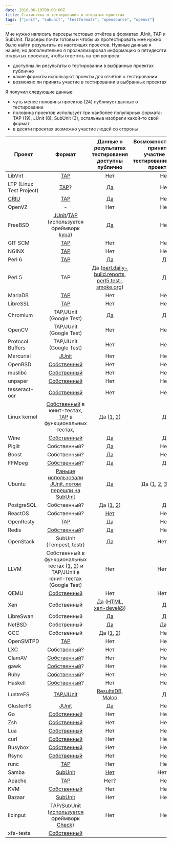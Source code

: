 ```yaml
---
date: 2016-06-10T00:00:00Z
title: Статистика о тестировании в открытых проектах
tags: ["junit", "subunit", "testformats", "opensource", "openvz"]
---
```


Мне нужно написать парсеры тестовых отчётов в форматах JUnit, TAP и SubUnit.
Парсеры почти готовы и чтобы их протестировать мне нужно было найти результаты
из настоящих проектов. Нужные данные я нашёл, но дополнительно я проанализировал
информацию о пятидесяти открытых проектах, чтобы ответить на три вопроса:

* доступны ли результаты о тестировании в выбранных проектах публично
* какие форматы используют проекты для отчётов о тестировании
* возможно ли принять участие в тестировании в выбранных проектах

Я получил следующие данные:

* чуть менее половины проектов (24) публикует данные о тестировании
* половина проектов использует три наиболее популярных формата: TAP (19), JUnit
(8), SubUnit (3), остальные изобрели какой-то свой формат
* в десяти проектах возможно участие людей со стороны

| Проект		 | Формат			| Данные о результатах тестирования доступны публично | Возможность принять участие в тестировании проекта |
| -------------- |:----------------:|:-------------------:|------:
| LibVirt        | [TAP](https://libvirt.org/testtck.html) | Нет | Нет |
| LTP (Linux Test Project) | [TAP](https://www.mail-archive.com/ltp-list@lists.sourceforge.net/msg21870.html)? | [Да](http://www.lineo.co.jp/ltp/linux-4.3-results/result.html) | Нет |
| [CRIU](https://criu.org/)	  | [TAP](https://github.com/xemul/criu/commit/c4e13bc92816fa049a46fbc491a62098e422948c) | [Да](https://ci.openvz.org/view/CRIU/job/CRIU/job/CRIU-ppc64le/branch/criu-dev/102/tapResults/) | Нет |
| OpenVZ  | - | Нет | Нет |
| FreeBSD | [JUnit](https://www.freebsd.org/news/status/report-2014-10-2014-12.html#Jenkins-Continuous-Integration-for-FreeBSD)/[TAP](https://lists.freebsd.org/pipermail/freebsd-testing/2013-November/000095.html) (используется фреймворк [kyua](https://github.com/jmmv/kyua)) | [Да](https://jenkins.freebsd.org/job/FreeBSD_HEAD/95/testReport/) | Нет
| GIT SCM | [TAP](https://github.com/git/git/tree/master/t) | Нет | Нет
| NGINX   | [TAP](http://hg.nginx.org/nginx-tests/)  | Нет | Нет
| Perl 6  | [TAP](https://github.com/perl6/roast)  | [Да](http://www.cpantesters.org/) | [Да](http://wiki.cpantesters.org/wiki/QuickStart) |
| Perl 5   | TAP | Да ([perl.daily-build.reports](http://www.nntp.perl.org/group/perl.daily-build.reports/), [perl5.test-smoke.org](http://perl5.test-smoke.org/)) | Да
| MariaDB | [TAP](https://dev.mysql.com/doc/mysqltest/2.0/en/unit-tests.html) | Нет | Нет
| LibreSSL | [TAP](https://github.com/libressl-portable/portable/commit/b28e5bedab4ebddd9f93816150832c591bcd4c3e) | Нет | Нет
| Chromium | TAP/JUnit (Google Test) | [Да](https://test-results.appspot.com/) | [Да](http://test-results.appspot.com/) | Да?
| OpenCV   | TAP/JUnit (Google Test) | Нет | Нет
| Protocol Buffers | TAP/JUnit (Google Test) | Нет | Нет
| Mercurial | [JUnit](https://www.mercurial-scm.org/pipermail/mercurial-devel/2014-August/060470.html) | Нет | Нет
| OpenBSD | [Собственный](http://cvsweb.openbsd.org/cgi-bin/cvsweb/src/regress/) | Нет | Нет |
| muslibc | [Собственный](http://nsz.repo.hu/git/?p=libc-test) | Нет | Нет
| unpaper | [Собственный](https://github.com/Flameeyes/unpaper) | Нет | Нет
| tesseract-ocr | [Собственный](https://github.com/tesseract-ocr/tesseract/tree/master/testing) | Нет | Нет
| Linux kernel | [Собственный](https://git.kernel.org/cgit/linux/kernel/git/torvalds/linux.git/tree/tools/testing/selftests) в юнит-тестах, [TAP](https://github.com/autotest/autotest/issues/23) в функциональных тестах,  | Да ([1](http://www.csn.ul.ie/~mel/results/home/marvin/dashboard-openSUSE-13.1-smart.html), [2](https://kernelci.org/job/samsung/)) | [Да](https://api.kernelci.org/examples.html#uploading-tests)
| Wine | [Собственный](https://test.winehq.org/data/) | [Да](https://test.winehq.org/data/) | [Да](https://www.winehq.org/pipermail/wine-devel/2015-September/109318.html) |
| Piglit | Собственный? | [Да](http://people.freedesktop.org/~nh/piglit/results/all/index.html) | Нет
| Boost | Собственный? | [Да](http://www.boost.org/development/tests/develop/developer/summary.html) | Нет
| FFMpeg | [Собственный](https://github.com/FFmpeg/FFmpeg/tree/master/tests)? | [Да](http://fate.ffmpeg.org/) | [Да](https://ffmpeg.org/fate.html) |
| Ubuntu | [Раньше использовали JUnit, потом перешли на SubUnit](http://www.tech-foo.net/making-the-most-of-subunit.html) | [Да](http://ci.ubuntu.com/) | Да ([1](https://launchpad.net/ubuntu-manual-tests), [2](http://www.theorangenotebook.com/2015/10/introducing-pilot.html), [3](https://launchpad.net/ubuntu-community-testing)) |
| PostgreSQL | Собственный? | Да ([1](http://www.pgbuildfarm.org/), [2](http://pgfoundry.org/mail/?group_id=1000040)) | [Да](http://www.pgbuildfarm.org/cgi-bin/register-form.pl)
| ReactOS | Собственный? | [Нет](https://www.reactos.org/testman) | Нет
| OpenResty | [TAP](https://openresty.gitbooks.io/programming-openresty/content/testing/running-tests.html) | [Да](http://qa.openresty.org/) | Нет
| Redis | [Собственный](http://download.redis.io/redis-stable/tests/unit/)? | [Да](http://ci.redis.io/) | Нет
| OpenStack | SubUnit (Tempest, testr) | [Да](http://logs.openstack.org/periodic-qa/) | Нет?
| LLVM     | Собственный в функциональных тестах ([1](http://llvm.org/docs/CommandGuide/lit.html#test-run-output-format), [2](http://llvm.org/docs/TestSuiteMakefileGuide.html#generating-test-output)) и TAP/JUnit в юнит-тестах (Google Test) | Нет | Нет?
| QEMU     | [Собственный](http://git.qemu.org/?p=qemu-test.git;a=summary) | Нет | Нет?
| Xen      | Собственный | Да ([HTML](http://logs.test-lab.xenproject.org/osstest/), [xen-devel@](http://lists.xen.org/archives/html/xen-devel/)) | [Да](http://xenbits.xen.org/gitweb/?p=osstest.git;a=blob;f=README.email;h=e14a8160aac355dda2fa7b8636fb7162b70235b7;hb=HEAD) | Да?
| LibreSwan | Собственный | [Да](http://blueswan.phenome.nl/results/) | Да
| NetBSD    | Собственный | [Да](http://releng.netbsd.org/test-results.html) | Да?
| GCC | Собственный | Да ([1](https://gcc.gnu.org/ml/gcc-testresults/), [2](http://toolchain.lug-owl.de/buildbot/)) | Нет
| OpenSMTPD | [TAP](https://github.com/OpenSMTPD/smtpscript/commit/ba46d2057cea1345d21144a4974f75569fc74d46) | Нет | Нет
| LXC       | [Собственный](https://github.com/lxc/lxc/tree/master/src/tests)?     | Нет | Нет
| ClamAV    | [Собственный](https://github.com/vrtadmin/clamav-devel/tree/master/unit_tests)? | Нет | Нет
| gawk      | [Собственный](http://git.savannah.gnu.org/cgit/gawk.git/tree/test)? | Нет | Нет
| Ruby      | [Собственный](http://svn.ruby-lang.org/repos/ruby/trunk/test/)? | Нет | Нет
| Haskell   | [Собственный](http://darcs.haskell.org/testsuite/tests/ghc-regress/)? | Нет | Нет
| LustreFS  | [TAP/JUnit](https://htmlpreview.github.io/?https://raw.githubusercontent.com/wiki/Xyratex/xperior/perldoc/runtest.html) | [ResultsDB](http://www.eofs.eu/fileadmin/lad2014/slides/08_Roman_Grigoryev_Xperior__LAD14_Seagate.pdf), [Maloo](https://testing.hpdd.intel.com/) | [Да](https://testing.hpdd.intel.com/import_tasks/new) |
| GlusterFS | [JUnit](https://github.com/gluster/glusterfs/blob/master/doc/developer-guide/unittest.md) | [Да](https://build.gluster.org/) | Нет
| Go        | [Собственный](https://github.com/golang/go/tree/master/test) | Нет | Нет
| Zsh       | [Собственный](https://github.com/zsh-users/zsh/tree/master/Test) | Нет | Нет
| Lua       | [Собственный](http://www.lua.org/tests/) | Нет | Нет
| curl      | [Собственный](https://github.com/curl/curl/tree/master/tests) | Нет | Нет
| Busybox   | [Собственный](https://git.busybox.net/busybox/tree/testsuite/README) | Нет | Нет
| Rsync     | [Собственный](https://github.com/AndyA/rsync/tree/master/testsuite)  | Нет | Нет
| runc      | [TAP](https://github.com/opencontainers/runc/pull/659) | Нет | Нет
| Samba     | [SubUnit](https://www.jelmer.uk/262-subunit-usage-in-Samba.html) | [Нет](https://build.samba.org/build.cgi/build/58cb8d1cc9ab241c01b5e18d68aa2add6786ffab) | Нет?
| Apache    | [TAP](http://svn.apache.org/viewvc/httpd/test/framework/trunk/) | Нет? | Нет
| KVM		| [Собственный](http://www.linux-kvm.org/page/KVM-unit-tests) | Нет | Нет
| Bazaar	| [SubUnit](http://doc.bazaar.canonical.com/bzr.2.6/downloads/pdf-developers/bzr-en-testing-guide.pdf) | Нет | Нет
| libinput  | TAP/SubUnit ([используется](https://wayland.freedesktop.org/libinput/doc/0.20.0/test-suite.html) фреймворк [Check](http://check.sourceforge.net/doc/check_html/check_4.html#Subunit-Support)) | Нет | Нет
| xfs-tests | [Собственный](http://www.xfs.org/index.php/Getting_the_latest_source_code)  | |
